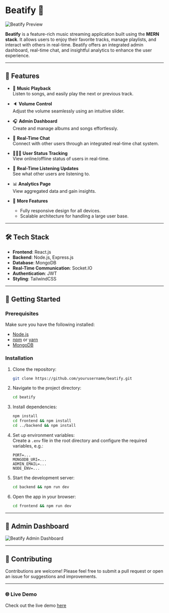 # Beatify 🎵

![Beatify Preview](https://i.ibb.co/j493ffk/Screenshot-2024-11-20-122705.png)

**Beatify** is a feature-rich music streaming application built using the **MERN stack**. It allows users to enjoy their favorite tracks, manage playlists, and interact with others in real-time. Beatify offers an integrated admin dashboard, real-time chat, and insightful analytics to enhance the user experience.

---

## 🌟 Features

- 🎸 **Music Playback**  
  Listen to songs, and easily play the next or previous track.

- 🔈 **Volume Control**  
  Adjust the volume seamlessly using an intuitive slider.

- 🎧 **Admin Dashboard**  
  Create and manage albums and songs effortlessly.

- 💬 **Real-Time Chat**  
  Connect with other users through an integrated real-time chat system.

- 👨🏼‍💼 **User Status Tracking**  
  View online/offline status of users in real-time.

- 👀 **Real-Time Listening Updates**  
  See what other users are listening to.

- 📊 **Analytics Page**  
  View aggregated data and gain insights.

- 🚀 **More Features**
  - Fully responsive design for all devices.
  - Scalable architecture for handling a large user base.

---

## 🛠️ Tech Stack

- **Frontend**: React.js
- **Backend**: Node.js, Express.js
- **Database**: MongoDB
- **Real-Time Communication**: Socket.IO
- **Authentication**: JWT
- **Styling**: TailwindCSS

---

## 🚀 Getting Started

### Prerequisites

Make sure you have the following installed:

- [Node.js](https://nodejs.org/)
- [npm](https://www.npmjs.com/) or [yarn](https://yarnpkg.com/)
- [MongoDB](https://www.mongodb.com/)

### Installation

1. Clone the repository:

   ```bash
   git clone https://github.com/yourusername/beatify.git

   ```

2. Navigate to the project directory:

   ```bash
   cd beatify
   ```

3. Install dependencies:

   ```bash
   npm install
   cd frontend && npm install
   cd ../backend && npm install

   ```

4. Set up environment variables:  
    Create a `.env` file in the root directory and configure the required variables, e.g.:

   ```env
   PORT=...
   MONGODB_URI=...
   ADMIN_EMAIL=...
   NODE_ENV=...
   ```

5. Start the development server:

   ```bash
   cd backend && npm run dev
   ```

6. Open the app in your browser:

   ```bash
   cd frontend && npm run dev
   ```

---

## 📸 Admin Dashboard

![Beatify Admin Dashboard](https://i.ibb.co/LPrtmYn/Screenshot-2024-11-20-124307.png)

---

## 🤝 Contributing

Contributions are welcome! Please feel free to submit a pull request or open an issue for suggestions and improvements.

---

### 🌐 Live Demo

Check out the live demo [here](https://beatify-8gcx.onrender.com/)
